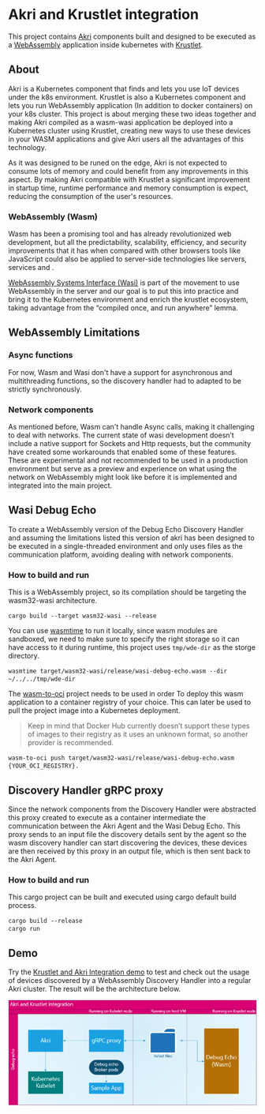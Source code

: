 # Akri and Krustlet integration
This project contains [Akri](https://github.com/deislabs/akri) components built and designed to be executed as a [WebAssembly](https://webassembly.org/) application inside kubernetes with [Krustlet](https://github.com/deislabs/krustlet).

## About

Akri is a Kubernetes component that finds and lets you use IoT devices under the k8s environment. Krustlet is also a Kubernetes component and lets you run WebAssembly application (In addition to docker containers) on your k8s cluster. This project is about merging these two ideas together and making Akri compiled as a wasm-wasi application be deployed into a Kubernetes cluster using Krustlet, creating new ways to use these devices in your WASM applications and give Akri users all the advantages of this technology.

As it was designed to be runed on the edge, Akri is not expected to consume lots of memory and could benefit from any improvements in this aspect. By making Akri compatible with Krustlet a significant improvement in startup time, runtime performance and memory consumption is expect, reducing the consumption of the user's resources.

### WebAssembly (Wasm)

Wasm has been a promising tool and has already revolutionized web development, but all the predictability, scalability, efficiency, and security improvements that it has when compared with other browsers tools like JavaScript could also be applied to server-side technologies like servers, services and . 

[WebAssembly Systems Interface (Wasi)](https://wasi.dev/) is part of the movement to use WebAssembly in the server and our goal is to put this into practice and bring it to the Kubernetes environment and enrich the krustlet ecosystem, taking advantage from the “compiled once, and run anywhere” lemma.

## WebAssembly Limitations

### Async functions

For now, Wasm and Wasi don't have a support for asynchronous and multithreading functions, so the discovery handler had to adapted to be strictly synchronously.

### Network components

As mentioned before, Wasm can't handle Async calls, making it challenging to deal with networks. The current state of wasi development doesn’t include a native support for Sockets and Http requests, but the community have created some workarounds that enabled some of these features. These are experimental and not recommended to be used in a production environment but serve as a preview and experience on what using the network on WebAssembly might look like before it is implemented and integrated into the main project.

## Wasi Debug Echo
To create a WebAssembly version of the Debug Echo Discovery Handler and assuming the limitations listed this version of akri has been designed to be executed in a single-threaded environment and only uses files as the communication platform, avoiding dealing with network components.

### How to build and run

This is a WebAssembly project, so its compilation should be targeting the wasm32-wasi architecture.

```
cargo build --target wasm32-wasi --release
```

You can use [wasmtime](https://wasmtime.dev/) to run it locally, since wasm modules are sandboxed, we need to make sure to specify the right storage so it can have access to it during runtime, this project uses `tmp/wde-dir` as the storge directory.

```
wasmtime target/wasm32-wasi/release/wasi-debug-echo.wasm --dir ~/../../tmp/wde-dir 
```

The [wasm-to-oci](https://github.com/engineerd/wasm-to-oci) project needs to be used in order To deploy this wasm application to a container registry of your choice. This can later be used to pull the project image into a Kubernetes deployment.
> Keep in mind that Docker Hub currently doesn’t support these types of images to their registry as it uses an unknown format, so another provider is recommended.

```
wasm-to-oci push target/wasm32-wasi/release/wasi-debug-echo.wasm  {YOUR_OCI_REGISTRY}.
```

## Discovery Handler gRPC proxy
Since the network components from the Discovery Handler were abstracted this proxy created to execute as a container intermediate the communication between the Akri Agent and the Wasi Debug Echo. This proxy sends to an input file the discovery details sent by the agent so the wasm discovery handler can start discovering the devices, these devices are then received by this proxy in an output file, which is then sent back to the Akri Agent.

### How to build and run

This cargo project can be built and executed using cargo default build process.

```
cargo build --release
cargo run
```

## Demo
Try the [Krustlet and Akri Integration demo](./demo.md) to test and check out the usage of devices discovered by a WebAssembly Discovery Handler into a regular Akri cluster. The result will be the architecture below.

<img src="./AkriUsingKrustletDevicesDesign.png" alt="Krustlet integration architecture" style="padding-bottom: 10px padding-top: 10px;
margin-right: auto; display: block; margin-left: auto;"/>
